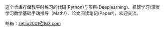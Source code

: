 这个仓库存储我平时练习的代码(Python)与项目(Deeplearning)、机器学习\深度学习数学基础手动推导（Math/）、论文阅读笔记(Paper/)，欢迎交流。

邮箱：zetliu2001@163.com
